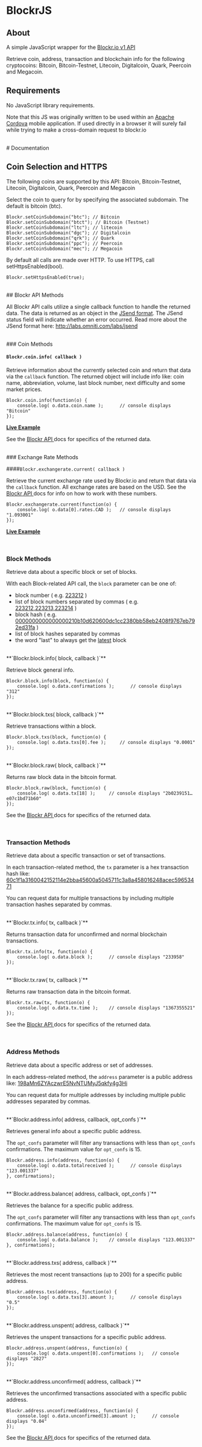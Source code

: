 BlockrJS
=========

## About

A simple JavaScript wrapper for the <a href="http://blockr.io/documentation/api">Blockr.io v1 API</a>

Retrieve coin, address, transaction and blockchain info for the following cryptocoins:
Bitcoin, Bitcoin-Testnet, Litecoin, Digitalcoin, Quark, Peercoin and Megacoin.

## Requirements

No JavaScript library requirements.

Note that this JS was originally written to be used within an <a href="https://cordova.apache.org/">Apache Cordova</a> mobile application.
If used directly in a browser it will surely fail while trying to make a cross-domain request to blockr.io

<br />
# Documentation



## Coin Selection and HTTPS

The following coins are supported by this API:
Bitcoin, Bitcoin-Testnet, Litecoin, Digitalcoin, Quark, Peercoin and Megacoin

Select the coin to query for by specifying the associated subdomain.
The default is bitcoin (btc).

	Blockr.setCoinSubdomain("btc");	// Bitcoin
	Blockr.setCoinSubdomain("btct"); // Bitcoin (Testnet)
	Blockr.setCoinSubdomain("ltc"); // litecoin
	Blockr.setCoinSubdomain("dgc"); // Digitalcoin
	Blockr.setCoinSubdomain("qrk"); // Quark
	Blockr.setCoinSubdomain("ppc"); // Peercoin
	Blockr.setCoinSubdomain("mec"); // Megacoin

By default all calls are made over HTTP. To use HTTPS, call setHttpsEnabled(bool).

	Blockr.setHttpsEnabled(true);

<br />
## Blockr API Methods

All Blockr API calls utilize a single callback function to handle the returned data. The data is returned as an object in the <a href="http://labs.omniti.com/labs/jsend">JSend format</a>. The JSend status field will indicate whether an error occurred. Read more about the JSend format here: <a href="http://labs.omniti.com/labs/jsend">http://labs.omniti.com/labs/jsend</a> 

<br />
### Coin Methods

#### `Blockr.coin.info( callback )`

Retrieve information about the currently selected coin and return that data via the `callback` function. The returned object will include info like: coin name, abbreviation, volume, last block number, next difficulty and some market prices.


	Blockr.coin.info(function(o) {
		console.log( o.data.coin.name );	  // console displays "Bitcoin"
	});

**<a href="http://btc.blockr.io/api/v1/coin/info">Live Example</a>**

See the <a href="http://blockr.io/documentation/api">Blockr API </a> docs for specifics of the returned data.

<br />
### Exchange Rate Methods

####`Blockr.exchangerate.current( callback )`

Retrieve the current exchange rate used by Blockr.io and return that data via the `callback` function. 
All exchange rates are based on the USD. See the <a href="http://blockr.io/documentation/api">Blockr API </a> docs for info on how to work with these numbers.


	Blockr.exchangerate.current(function(o) {
		console.log( o.data[0].rates.CAD );	  // console displays "1.093001"
	});

**<a href="http://btc.blockr.io/api/v1/exchangerate/current">Live Example</a>**

<br />

### Block Methods

Retrieve data about a specific block or set of blocks.

With each Block-related API call, the `block` parameter can be one of:

* block number ( e.g. <a href="http://btc.blockr.io/api/v1/block/info/223212">223212</a> )
* list of block numbers separated by commas ( e.g. <a href="http://btc.blockr.io/api/v1/block/info/223212,223213,223214">223212,223213,223214</a> )
* block hash ( e.g. <a href="http://btc.blockr.io/api/v1/block/info/0000000000000000210b10d620600dc1cc2380bb58eb2408f9767eb792ed31fa">0000000000000000210b10d620600dc1cc2380bb58eb2408f9767eb792ed31fa</a> )
* list of block hashes separated by commas 
* the word "last" to always get the <a href="http://btc.blockr.io/api/v1/block/info/last">latest</a> block

<br />
**`Blockr.block.info( block, callback )`**
	
Retrieve block general info.

	Blockr.block.info(block, function(o) {
		console.log( o.data.confirmations );	  // console displays "312"
	});


<br />
**`Blockr.block.txs( block, callback )`**

Retrieve transactions within a block.

	Blockr.block.txs(block, function(o) {
		console.log( o.data.txs[0].fee );	  // console displays "0.0001"
	});

<br />
**`Blockr.block.raw( block, callback )`**

Returns raw block data in the bitcoin format.

	Blockr.block.raw(block, function(o) {
		console.log( o.data.tx[18] );	  // console displays "2b0239151…e07c1bd71b60"
	});

See the <a href="http://blockr.io/documentation/api">Blockr API </a> docs for specifics of the returned data.

<br />

### Transaction Methods

Retrieve data about a specific transaction or set of transactions.

In each transaction-related method, the `tx` parameter is a hex transaction hash like: <a href="http://btc.blockr.io/api/v1/tx/info/60c1f1a3160042152114e2bba45600a5045711c3a8a458016248acec59653471">60c1f1a3160042152114e2bba45600a5045711c3a8a458016248acec59653471</a>

You can request data for multiple transactions by including multiple transaction hashes separated by commas.

<br />
**`Blockr.tx.info( tx, callback )`**

Returns transaction data for unconfirmed and normal blockchain transactions.

	Blockr.tx.info(tx, function(o) {
		console.log( o.data.block );	  // console displays "233958"
	});



<br />
**`Blockr.tx.raw( tx, callback )`**

Returns raw transaction data in the bitcoin format.

	Blockr.tx.raw(tx, function(o) {
		console.log( o.data.tx.time );	  // console displays "1367355521"
	});


See the <a href="http://blockr.io/documentation/api">Blockr API </a> docs for specifics of the returned data.

<br />

### Address Methods

Retrieve data about a specific address or set of addresses.

In each address-related method, the `address` parameter is a public address like: <a href="http://btc.blockr.io/api/v1/address/info/198aMn6ZYAczwrE5NvNTUMyJ5qkfy4g3Hi">198aMn6ZYAczwrE5NvNTUMyJ5qkfy4g3Hi</a>

You can request data for multiple addresses by including multiple public addresses separated by commas.

<br />
**`Blockr.address.info( address, callback, opt_confs )`**

Retrieves general info about a specific public address.

The `opt_confs` parameter will filter any transactions with less than `opt_confs` confirmations. The maximum value for `opt_confs` is 15.

	Blockr.address.info(address, function(o) {
		console.log( o.data.totalreceived );	  // console displays "123.001337"
	}, confirmations);

<br />
**`Blockr.address.balance( address, callback, opt_confs )`**

Retrieves the balance for a specific public address.

The `opt_confs` parameter will filter any transactions with less than `opt_confs` confirmations. The maximum value for `opt_confs` is 15.

	Blockr.address.balance(address, function(o) {
		console.log( o.data.balance );	  // console displays "123.001337"
	}, confirmations);

<br />
**`Blockr.address.txs( address, callback )`**

Retrieves the most recent transactions (up to 200) for a specific public address.

	Blockr.address.txs(address, function(o) {
		console.log( o.data.txs[3].amount );	  // console displays "0.5"
	});


<br />
**`Blockr.address.unspent( address, callback )`**

Retrieves the unspent transactions for a specific public address.

	Blockr.address.unspent(address, function(o) {
		console.log( o.data.unspent[0].confirmations );	  // console displays "2827"
	});


<br />
**`Blockr.address.unconfirmed( address, callback )`**

Retrieves the unconfirmed transactions associated with a specific public address.

	Blockr.address.unconfirmed(address, function(o) {
		console.log( o.data.unconfirmed[3].amount );	  // console displays "0.04"
	});

See the <a href="http://blockr.io/documentation/api">Blockr API </a> docs for specifics of the returned data.
